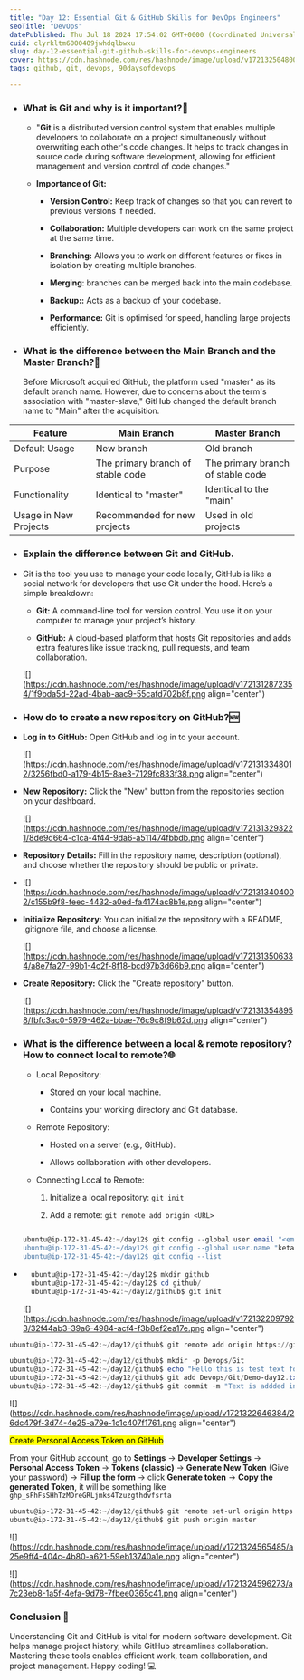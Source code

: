 ```yaml
---
title: "Day 12: Essential Git & GitHub Skills for DevOps Engineers"
seoTitle: "DevOps"
datePublished: Thu Jul 18 2024 17:54:02 GMT+0000 (Coordinated Universal Time)
cuid: clyrkltm6000409jwhdqlbwxu
slug: day-12-essential-git-github-skills-for-devops-engineers
cover: https://cdn.hashnode.com/res/hashnode/image/upload/v1721325048008/eafb3578-6abb-46a8-80a8-13acdf313c40.png
tags: github, git, devops, 90daysofdevops

---
```


* ### What is Git and why is it important?🤔
    
    * "**Git** is a distributed version control system that enables multiple developers to collaborate on a project simultaneously without overwriting each other's code changes. It helps to track changes in source code during software development, allowing for efficient management and version control of code changes."
        
    * **Importance of Git:**
        
        * **Version Control:** Keep track of changes so that you can revert to previous versions if needed.
            
        * **Collaboration:** Multiple developers can work on the same project at the same time.
            
        * **Branching:** Allows you to work on different features or fixes in isolation by creating multiple branches.
            
        * **Merging**: branches can be merged back into the main codebase.
            
        * **Backup::** Acts as a backup of your codebase.
            
        * **Performance:** Git is optimised for speed, handling large projects efficiently.
            
    
* ### What is the difference between the Main Branch and the Master Branch?🌳
    
    Before Microsoft acquired GitHub, the platform used "master" as its default branch name. However, due to concerns about the term's association with "master-slave," GitHub changed the default branch name to "Main" after the acquisition.
    

| **Feature** | Main Branch | Master Branch |
| --- | --- | --- |
| Default Usage | New branch | Old branch |
| Purpose | The primary branch of stable code | The primary branch of stable code |
| Functionality | Identical to "master" | Identical to the "main" |
| Usage in New Projects | Recommended for new projects | Used in old projects |

* ### Explain the difference between Git and GitHub.
    
* Git is the tool you use to manage your code locally, GitHub is like a social network for developers that use Git under the hood. Here’s a simple breakdown:
    
    * **Git:** A command-line tool for version control. You use it on your computer to manage your project’s history.
        
    * **GitHub:** A cloud-based platform that hosts Git repositories and adds extra features like issue tracking, pull requests, and team collaboration.
        
    
    ![](https://cdn.hashnode.com/res/hashnode/image/upload/v1721312872354/1f9bda5d-22ad-4bab-aac9-55cafd702b8f.png align="center")
    
* ### How do to create a new repository on GitHub?🆕
    
* **Log in to GitHub:** Open GitHub and log in to your account.
    
    ![](https://cdn.hashnode.com/res/hashnode/image/upload/v1721313348012/3256fbd0-a179-4b15-8ae3-7129fc833f38.png align="center")
    
* **New Repository:** Click the "New" button from the repositories section on your dashboard.
    
    ![](https://cdn.hashnode.com/res/hashnode/image/upload/v1721313293221/8de9d664-c1ca-4f44-9da6-a511474fbbdb.png align="center")
    
* **Repository Details:** Fill in the repository name, description (optional), and choose whether the repository should be public or private.
    
* ![](https://cdn.hashnode.com/res/hashnode/image/upload/v1721313404002/c155b9f8-feec-4432-a0ed-fa4174ac8b1e.png align="center")
    
* **Initialize Repository:** You can initialize the repository with a README, .gitignore file, and choose a license.
    
    ![](https://cdn.hashnode.com/res/hashnode/image/upload/v1721313506334/a8e7fa27-99b1-4c2f-8f18-bcd97b3d66b9.png align="center")
    
* **Create Repository:** Click the "Create repository" button.
    
    ![](https://cdn.hashnode.com/res/hashnode/image/upload/v1721313548958/fbfc3ac0-5979-462a-bbae-76c9c8f9b62d.png align="center")
    
* ### What is the difference between a local & remote repository? How to connect local to remote?🌐
    
    * Local Repository:
        
        * Stored on your local machine.
            
        * Contains your working directory and Git database.
            
    * Remote Repository:
        
        * Hosted on a server (e.g., GitHub).
            
        * Allows collaboration with other developers.
            
    * Connecting Local to Remote:
        
        1. Initialize a local repository: `git init`
            
        2. Add a remote: `git remote add origin <URL>`
            
    
    ```powershell
    
    ubuntu@ip-172-31-45-42:~/day12$ git config --global user.email "<email>"                                                                         @gamil.com"
    ubuntu@ip-172-31-45-42:~/day12$ git config --global user.name "ketanhiray"
    ubuntu@ip-172-31-45-42:~/day12$ git config --list
    ```
    
* ```powershell
    ubuntu@ip-172-31-45-42:~/day12$ mkdir github
    ubuntu@ip-172-31-45-42:~/day12$ cd github/
    ubuntu@ip-172-31-45-42:~/day12/github$ git init
    ```
    
    ![](https://cdn.hashnode.com/res/hashnode/image/upload/v1721322097923/32f44ab3-39a6-4984-acf4-f3b8ef2ea17e.png align="center")
    

```powershell
ubuntu@ip-172-31-45-42:~/day12/github$ git remote add origin https://github.com/ketanhiray/DevOps.git
```

```powershell
ubuntu@ip-172-31-45-42:~/day12/github$ mkdir -p Devops/Git
ubuntu@ip-172-31-45-42:~/day12/github$ echo "Hello this is test text for git demo." > Devops/Git/Demo-day12.txt
ubuntu@ip-172-31-45-42:~/day12/github$ git add Devops/Git/Demo-day12.txt
ubuntu@ip-172-31-45-42:~/day12/github$ git commit -m "Text is addded in file"
```

![](https://cdn.hashnode.com/res/hashnode/image/upload/v1721322646384/26dc479f-3d74-4e25-a79e-1c1c407f1761.png align="center")

<mark>Create Personal Access Token on GitHub</mark>

From your GitHub account, go to **Settings** → **Developer Settings** → **Personal Access Token** → **Tokens (classic)** → **Generate New Token** (Give your password) → **Fillup the form** → click **Generate token** → **Copy the generated Token**, it will be something like `ghp_sFhFsSHhTzMDreGRLjmks4Tzuzgthdvfsrta`

```powershell
ubuntu@ip-172-31-45-42:~/day12/github$ git remote set-url origin https://<TOKEN>@github.com/ketanhiray/Devops
ubuntu@ip-172-31-45-42:~/day12/github$ git push origin master
```

![](https://cdn.hashnode.com/res/hashnode/image/upload/v1721324565485/a25e9ff4-404c-4b80-a621-59eb13740a1e.png align="center")

![](https://cdn.hashnode.com/res/hashnode/image/upload/v1721324596273/a7c23eb8-1a5f-4efa-9d78-7fbee0365c41.png align="center")

### Conclusion 🎉

Understanding Git and GitHub is vital for modern software development. Git helps manage project history, while GitHub streamlines collaboration. Mastering these tools enables efficient work, team collaboration, and project management. Happy coding! 💻